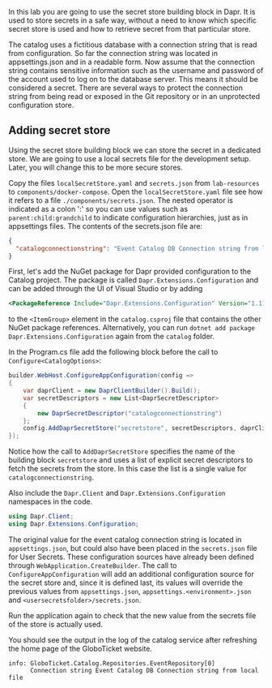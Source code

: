 In this lab you are going to use the secret store building block in Dapr. It is used to store secrets in a safe way, without a need to know which specific secret store is used and how to retrieve secret from that particular store. 

The catalog uses a fictitious database with a connection string that is read from configuration. So far the connection string was located in appsettings.json and in a readable form.
Now assume that the connection string contains sensitive information such as the username and password of the account used to log on to the database server. This means it should be considered a secret. 
There are several ways to protect the connection string from being read or exposed in the Git repository or in an unprotected configuration store. 

## Adding secret store
Using the secret store building block we can store the secret in a dedicated store. We are going to use a local secrets file for the development setup. Later, you will change this to be more secure stores.

Copy the files `localSecretStore.yaml` and `secrets.json` from `lab-resources` to `components/docker-compose`. Open the `localSecretStore.yaml` file see how it refers to a file `./components/secrets.json`. The nested operator is indicated as a colon ':' so you can use values such as `parent:child:grandchild` to indicate configuration hierarchies, just as in appsettings files.
The contents of the secrets.json file are:

```json
{
  "catalogconnectionstring": "Event Catalog DB Connection string from local secrets file"
}
```

First, let's add the NuGet package for Dapr provided configuration to the Catalog project. The package is called `Dapr.Extensions.Configuration` and can be added through the UI of Visual Studio or by adding

```xml
<PackageReference Include="Dapr.Extensions.Configuration" Version="1.11.0" />
```

to the `<ItemGroup>` element in the `catalog.csproj` file that contains the other NuGet package references. Alternatively, you can run `dotnet add package Dapr.Extensions.Configuration` again from the `catalog` folder.

In the Program.cs file add the following block before the call to `Configure<CatalogOptions>`:

```C#
builder.WebHost.ConfigureAppConfiguration(config =>
{
    var daprClient = new DaprClientBuilder().Build();
    var secretDescriptors = new List<DaprSecretDescriptor>
    {
        new DaprSecretDescriptor("catalogconnectionstring")
    };
    config.AddDaprSecretStore("secretstore", secretDescriptors, daprClient);
});
```

Notice how the call to `AddDaprSecretStore` specifies the name of the building block `secretstore` and uses a list of explicit secret descriptors to fetch the secrets from the store. In this case the list is a single value for `catalogconnectionstring`.

Also include the `Dapr.Client` and `Dapr.Extensions.Configuration` namespaces in the code.

```C#
using Dapr.Client;
using Dapr.Extensions.Configuration;
```

The original value for the event catalog connection string is located in `appsettings.json`, but could also have been placed in the `secrets.json` file for User Secrets. These configuration sources have already been defined through `WebApplication.CreateBuilder`. The call to `ConfigureAppConfiguration` will add an additional configuration source for the secret store and, since it is defined last, its values will override the previous values from `appsettings.json`, `appsettings.<environment>.json` and `<usersecretsfolder>/secrets.json`.

Run the application again to check that the new value from the secrets file of the store is actually used.

You should see the output in the log of the catalog service after refreshing the home page of the GloboTicket website.

```
info: GloboTicket.Catalog.Repositories.EventRepository[0]
      Connection string Event Catalog DB Connection string from local file
```